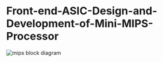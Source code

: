 # Front-end-ASIC-Design-and-Development-of-Mini-MIPS-Processor

![mips block diagram](https://github.com/user-attachments/assets/681a0396-5f4e-4e02-8fd3-c622084740c9)



